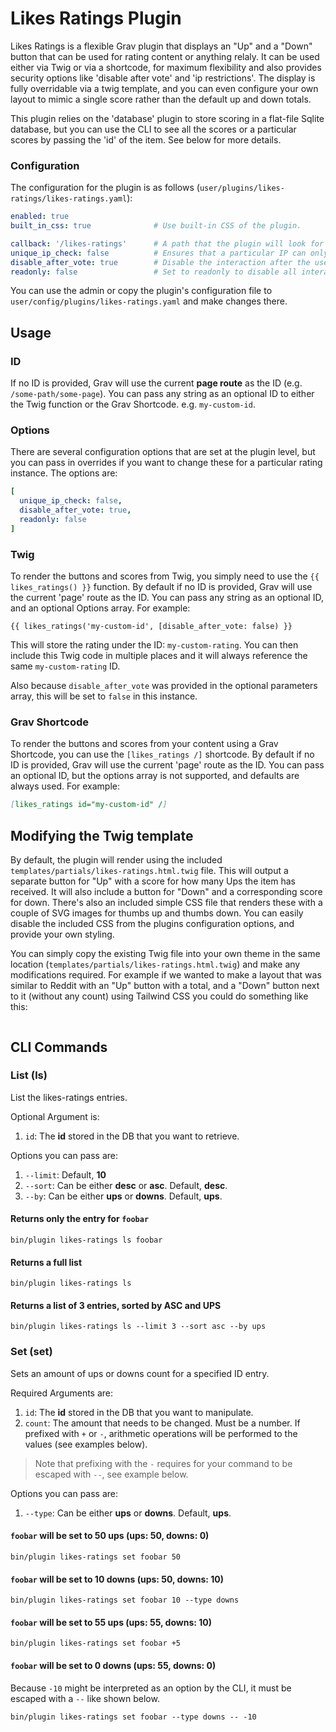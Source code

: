 # Likes Ratings Plugin

Likes Ratings is a flexible Grav plugin that displays an "Up" and a "Down" button that can be used for rating content or anything relaly.  It can be used either via Twig or via a shortcode, for maximum flexibility and also provides security options like 'disable after vote' and 'ip restrictions'. The display is fully overridable via a twig template, and you can even configure your own layout to mimic a single score rather than the default up and down totals.

This plugin relies on the 'database' plugin to store scoring in a flat-file Sqlite database, but you can use the CLI to see all the scores or a particular scores by passing the 'id' of the item.  See below for more details.

### Configuration

The configuration for the plugin is as follows (`user/plugins/likes-ratings/likes-ratings.yaml`):

```yaml
enabled: true
built_in_css: true              # Use built-in CSS of the plugin.

callback: '/likes-ratings'      # A path that the plugin will look for when processing Ajax calls
unique_ip_check: false          # Ensures that a particular IP can only vote once
disable_after_vote: true        # Disable the interaction after the user has already made the vote
readonly: false                 # Set to readonly to disable all interaction
```

You can use the admin or copy the plugin's configuration file to `user/config/plugins/likes-ratings.yaml` and make changes there.

## Usage

### ID

If no ID is provided, Grav will use the current **page route** as the ID (e.g. `/some-path/some-page`).  You can pass any string as an optional ID to either the Twig function or the Grav Shortcode.  e.g. `my-custom-id`.

### Options

There are several configuration options that are set at the plugin level, but you can pass in overrides if you want to change these for a particular rating instance.  The options are:

```yaml
[
  unique_ip_check: false,
  disable_after_vote: true,
  readonly: false 
]
```

### Twig

To render the buttons and scores from Twig, you simply need to use the `{{ likes_ratings() }}` function. By default if no ID is provided, Grav will use the current 'page' route as the ID.  You can pass any string as an optional ID, and an optional Options array. For example:

```twig
{{ likes_ratings('my-custom-id', [disable_after_vote: false) }}
```

This will store the rating under the ID: `my-custom-rating`.  You can then include this Twig code in multiple places and it will always reference the same `my-custom-rating` ID.

Also because `disable_after_vote` was provided in the optional parameters array, this will be set to `false` in this instance.

### Grav Shortcode

To render the buttons and scores from your content using a Grav Shortcode, you can use the `[likes_ratings /]` shortcode.  By default if no ID is provided, Grav will use the current 'page' route as the ID.  You can pass an optional ID, but the options array is not supported, and defaults are always used. For example:

```markdown
[likes_ratings id="my-custom-id" /]
```

## Modifying the Twig template 

By default, the plugin will render using the included `templates/partials/likes-ratings.html.twig` file.  This will output a separate button for "Up" with a score for how many Ups the item has received.  It will also include a button for "Down" and a corresponding score for down.  There's also an included simple CSS file that renders these with a couple of SVG images for thumbs up and thumbs down.  You can easily disable the included CSS from the plugins configuration options, and provide your own styling. 

You can simply copy the existing Twig file into your own theme in the same location (`templates/partials/likes-ratings.html.twig`) and make any modifications required.  For example if we wanted to make a layout that was similar to Reddit with an "Up" button with a total, and a "Down" button next to it (without any count) using Tailwind CSS you could do something like this:

```twig

```

## CLI Commands

### List (ls)
List the likes-ratings entries. 

Optional Argument is:
1. `id`: The **id** stored in the DB that you want to retrieve.

Options you can pass are:
1. `--limit`: Default, **10** 
2. `--sort`: Can be either **desc** or **asc**. Default, **desc**.
3. `--by`: Can be either **ups** or **downs**. Default, **ups**.

#### Returns only the entry for `foobar`
```
bin/plugin likes-ratings ls foobar
```

#### Returns a full list
```
bin/plugin likes-ratings ls
```

#### Returns a list of 3 entries, sorted by ASC and UPS
```
bin/plugin likes-ratings ls --limit 3 --sort asc --by ups
```

### Set (set)
Sets an amount of ups or downs count for a specified ID entry. 

Required Arguments are:
1. `id`: The **id** stored in the DB that you want to manipulate.
2. `count`: The amount that needs to be changed. Must be a number. If prefixed with `+` or `-`, arithmetic operations will be performed to the values (see examples below).

> Note that prefixing with the `-` requires for your command to be escaped with `--`, see example below.

Options you can pass are:
1. `--type`: Can be either **ups** or **downs**. Default, **ups**.

#### `foobar` will be set to 50 ups (ups: 50, downs: 0)
```
bin/plugin likes-ratings set foobar 50
```

#### `foobar` will be set to 10 downs (ups: 50, downs: 10)
```
bin/plugin likes-ratings set foobar 10 --type downs
```

#### `foobar` will be set to 55 ups (ups: 55, downs: 10)
```
bin/plugin likes-ratings set foobar +5
```

#### `foobar` will be set to 0 downs (ups: 55, downs: 0)

Because `-10` might be interpreted as an option by the CLI, it must be escaped with a `--` like shown below. 
```
bin/plugin likes-ratings set foobar --type downs -- -10
```
